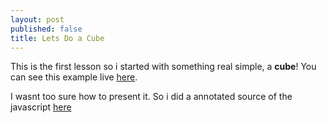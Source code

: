 ```yaml
---
layout: post
published: false
title: Lets Do a Cube
---
```


This is the first lesson so i started with something real simple, a **cube**!
You can see this example live [here](/data/lets_do_a_cube/lets_do_a_cube.html).

I wasnt too sure how to present it. So i did a annotated source of the
javascript [here](/data/lets_do_a_cube/docs/lets_do_a_cube.html)

